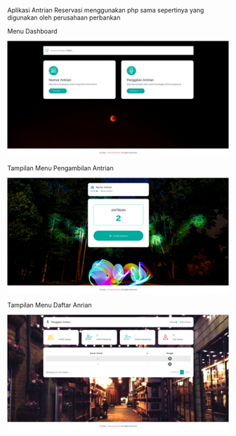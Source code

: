 Aplikasi Antrian Reservasi menggunakan php sama sepertinya yang digunakan oleh perusahaan perbankan


Menu Dashboard
<p align="center"><img src="https://github.com/ghozali25/Antrian-Reservasi/blob/Main/hasil.png"></p>

Tampilan Menu Pengambilan Antrian
<p align="center"><img src="https://github.com/ghozali25/Antrian-Reservasi/blob/Main/nomor antrian.png"></p>



Tampilan Menu Daftar Anrian
<p align="center"><img src="https://github.com/ghozali25/Antrian-Reservasi/blob/Main/panggilan antrian.png"></p>
